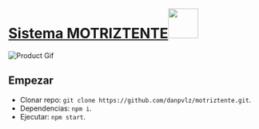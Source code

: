 # [Sistema MOTRIZTENTE](danpvlz.github.io/motriztente)<img src="https://github.com/creativetimofficial/public-assets/blob/master/logos/react-logo.jpg?raw=true" width="60" height="60" />


![Product Gif](/src/assets/img/theme/producto-gif.gif)

## Empezar

- Clonar repo: `git clone https://github.com/danpvlz/motriztente.git`.
- Dependencias: `npm i`.
- Ejecutar: `npm start`.
